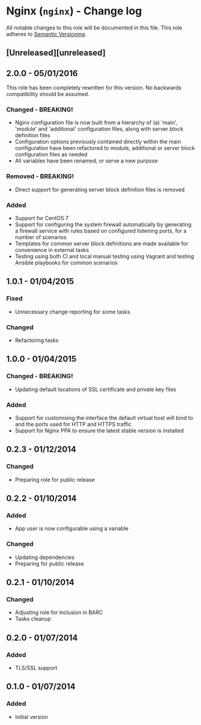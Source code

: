 # Nginx (`nginx`) - Change log

All notable changes to this role will be documented in this file.
This role adheres to [Semantic Versioning](http://semver.org/spec/v2.0.0.html).

## [Unreleased][unreleased]

## 2.0.0 - 05/01/2016

This role has been completely rewritten for this version. No backwards compatibility should be assumed.

### Changed - BREAKING!

* Nginx configuration file is now built from a hierarchy of (a) 'main', 'module' and 'additional' configuration files,
along with server block definition files
* Configuration options previously contained directly within the main configuration have been refactored to module,
additional or server block configuration files as needed
* All variables have been renamed, or serve a new purpose

### Removed - BREAKING!

* Direct support for generating server block definition files is removed

### Added

* Support for CentOS 7
* Support for configuring the system firewall automatically by generating a firewall service with rules based on 
configured listening ports, for a number of scenarios
* Templates for common server block definitions are made available for convenience in external tasks
* Testing using both CI and local manual testing using Vagrant and testing Ansible playbooks for common scenarios

## 1.0.1 - 01/04/2015

### Fixed

* Unnecessary change reporting for some tasks

### Changed

* Refactoring tasks

## 1.0.0 - 01/04/2015

### Changed - BREAKING!

* Updating default locations of SSL certificate and private key files

### Added

* Support for customising the interface the default virtual host will bind to and the ports used for HTTP and HTTPS traffic
* Support for Nginx PPA to ensure the latest stable version is installed

## 0.2.3 - 01/12/2014

### Changed

* Preparing role for public release

## 0.2.2 - 01/10/2014

### Added

* App user is now configurable using a variable

### Changed

* Updating dependencies
* Preparing for public release

## 0.2.1 - 01/10/2014

### Changed

* Adjusting role for inclusion in BARC
* Tasks cleanup

## 0.2.0 - 01/07/2014

### Added

* TLS/SSL support

## 0.1.0 - 01/07/2014

### Added

* Initial version
